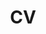 ---
title: CV
description: Angela Renton's research experience
image:

# Badge style
style:
    background: "#2a9d8f"
    color: "#fff"
---